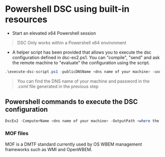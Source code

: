 # Powershell DSC using built-in resources

* Start an elevated x64 Powershell session

> DSC Only works within a Powershell x64 environment

* A helper script has been provided that allows you to execute the dsc configuration defined in dsc-ex2.ps1. You can "compile", "send" and ask the remote machine to "evaluate" the configuration using the script.

```powershell
.\execute-dsc-script.ps1 -publicDNSName <dns name of your machine> -username "Administrator" -password <password>
```
> You can find the DNS name of your machine and password in the .cxml file generated in the previous step

## Powershell commands to execute the DSC configuration

```powershell
DscEx2 -ComputerName <dns name of your machine> -OutputPath <where the MOF file was generated>
```

### MOF files

MOF is a DMTF standard currently used by OS WBEM management frameworks such as WMI and OpenWBEM. 